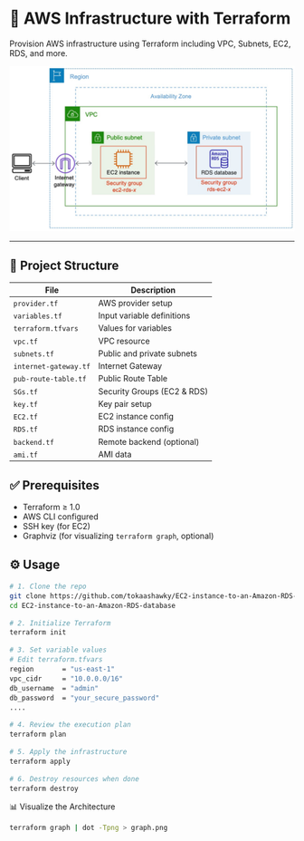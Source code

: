 # 🚀 AWS Infrastructure with Terraform

Provision AWS infrastructure using Terraform including VPC, Subnets, EC2, RDS, and more.

![Architecture Diagram](RDS.jpeg)

---

## 📂 Project Structure


| File | Description|
|------|------------|
| `provider.tf`| AWS provider setup |
| `variables.tf` | Input variable definitions |
| `terraform.tfvars` | Values for variables |
| `vpc.tf` | VPC resource |
| `subnets.tf` | Public and private subnets  |
| `internet-gateway.tf` | Internet Gateway |
| `pub-route-table.tf` | Public Route Table |
| `SGs.tf` | Security Groups (EC2 & RDS) |
| `key.tf` | Key pair setup |
| `EC2.tf` | EC2 instance config |
| `RDS.tf` | RDS instance config |
| `backend.tf` | Remote backend (optional) |
| `ami.tf` | AMI data |

## ✅ Prerequisites

- Terraform ≥ 1.0  
- AWS CLI configured  
- SSH key (for EC2)  
- Graphviz (for visualizing `terraform graph`, optional)

## ⚙️ Usage

```bash
# 1. Clone the repo
git clone https://github.com/tokaashawky/EC2-instance-to-an-Amazon-RDS-database.git
cd EC2-instance-to-an-Amazon-RDS-database
```

```bash
# 2. Initialize Terraform
terraform init
```

```bash
# 3. Set variable values
# Edit terraform.tfvars
region       = "us-east-1"
vpc_cidr     = "10.0.0.0/16"
db_username  = "admin"
db_password  = "your_secure_password"
....
```

```bash
# 4. Review the execution plan
terraform plan
```

```bash
# 5. Apply the infrastructure
terraform apply
```

```bash
# 6. Destroy resources when done
terraform destroy
```

📊 Visualize the Architecture
```bash
terraform graph | dot -Tpng > graph.png
```

